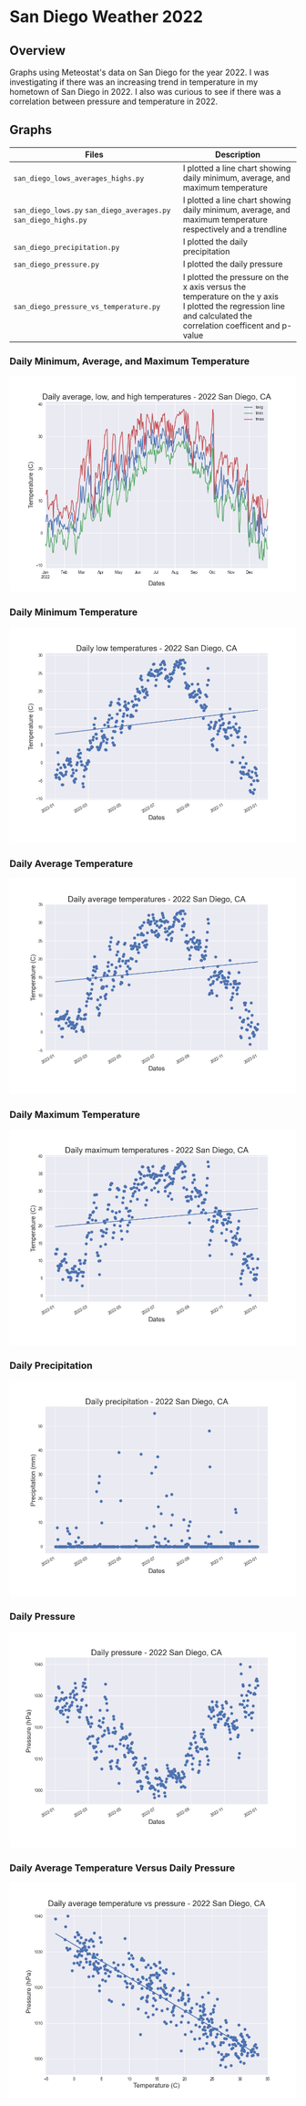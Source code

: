 # San Diego Weather 2022

## Overview
Graphs using Meteostat's data on San Diego for the year 2022. I was investigating if there was an increasing trend in temperature in my hometown of San Diego in 2022. I also was curious to see if there was a correlation between pressure and temperature in 2022.

## Graphs

| Files | Description |
| ----- | ----------- |
| `san_diego_lows_averages_highs.py` | I plotted a line chart showing daily minimum, average, and maximum temperature |
| `san_diego_lows.py` `san_diego_averages.py` `san_diego_highs.py` | I plotted a line chart showing daily minimum, average, and maximum temperature respectively and a trendline |
| `san_diego_precipitation.py` | I plotted the daily precipitation |
| `san_diego_pressure.py` | I plotted the daily pressure |
| `san_diego_pressure_vs_temperature.py` | I plotted the pressure on the x axis versus the temperature on the y axis <br />I plotted the regression line and calculated the correlation coefficent and p-value |

### Daily Minimum, Average, and Maximum Temperature

![Daily Minimum, Average, and Maximum Temperature](images/daily_avg_low_high_temp.png)

### Daily Minimum Temperature

![Daily Minimum Temperature](images/daily_low_temp.png)

### Daily Average Temperature

![Daily Average Temperature](images/daily_avg_temp.png)

### Daily Maximum Temperature

![Daily Maximum Temperature](images/daily_max_temp.png)

### Daily Precipitation

![Daily Precipitation](images/daily_precipitation.png)

### Daily Pressure

![Daily Pressure](images/daily_pressure.png)

### Daily Average Temperature Versus Daily Pressure 

![Daily Average Temperature Versus Daily Pressure ](images/daily_avg_temp_vs_pressure.png)
